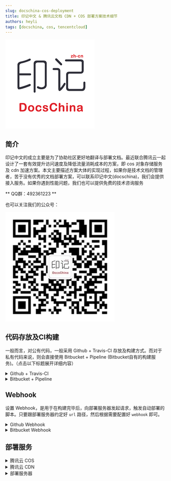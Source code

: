 ```yaml
---
slug: docschina-cos-deployment
title: 印记中文 & 腾讯云文档 CDN + COS 部署方案技术细节
authors: heyli
tags: [docschina, cos, tencentcloud]
---
```


![](./1.png)

## 简介

印记中文的成立主要是为了协助社区更好地翻译与部署文档。最近联合腾讯云一起设计了一套有效提升访问速度及降低流量消耗成本的方案，即 cos 对象存储服务 及 cdn 加速方案。本文主要描述方案大体的实现过程，如果你是技术文档的管理者，苦于没有优秀的文档部署方案，可以联系印记中文(docschina)，我们会提供接入服务。如果你遇到性能问题，我们也可以提供免费的技术咨询服务

** QQ群：492361223 **

也可以关注我们的公众号：

![](./2.jpeg)


## 代码存放及CI构建

一般而言，对公有代码，一般采用 Github + Travis-CI 存放及构建方式。而对于私有代码来说，则会直接使用 Bitbucket + Pipeline (Bitbucket自有的构建服务)。（点击以下标题展开详细内容）

<details>
<summary>Github + Travis-CI</summary>
自动构建与部署服务的架构如下图：

![Sample process](./3.png)

在代码仓库方面，我们需要两个分支，一个是 `master` 分支，用于存放文档源码，另一个是 `gh-pages` 分支，用于存放生成的文档文件。

然后，我们需要配置 `.travis.yml` 文件，用于 Travis-CI 构建和部署我们的项目，下面是求全配置，表示仅在在 `master` 分支有 `push` 或者 `pull request` 事件的时候，才会触发构建，使用语言是 `node.js`，版本是 `6.x`，首先运行完安装依赖的 `npm install` 之后，再运行 `bash ./scripts/deploy.sh`。

```javascript
branches:
  only:
    - master
language: node_js
node_js:
  - "6"
script:
  - bash ./scripts/deploy.sh
sudo: required
install:
  - npm install
```

那么  `./scripts/deploy.sh` 脚本中，主要就是承担构建、鉴权，以及代码推送的功能。

```javascript
// deploy.sh 第一部份，用于构建代码
npm run dist
```

```javascript
// deploy.sh 第二部份，用于与github鉴权
REPO=`git config remote.origin.url`
SSH_REPO=${REPO}
git config --global user.name "Travis CI"
git config --global user.email "ci@travis-ci.org"
git remote set-url origin "${SSH_REPO}"

openssl aes-256-cbc -K $encrypted_7562052d3e34_key -iv $encrypted_7562052d3e34_iv -in scripts/deploy_key.enc -out scripts/deploy_key -d
chmod 600 scripts/deploy_key
eval `ssh-agent -s`
ssh-add scripts/deploy_key

```

```javascript
// deploy.sh 第三部份，用于向github推送代码
chmod -R 777 node_modules/gh-pages/
npm run deploy // dist是生产代码目录，deploy 所跑脚本是 gh-pages -d dist，最终将代码推送到gh-pages 分支
```

那第二部份的 ssh key 怎么生成呢？其实整个 github 的鉴权原理不难，用工具成生 ssh key 公钥与私钥，然后将公钥存放到 github 的 repository 中，将私钥存放到代码库中，在Travis-CI 推送代码之前添加私钥，那么推送的时候就可以顺利鉴权成功。

那具体怎么生成 ssh key呢，具体可以参考这个文档[Generating a new SSH key to generate SSH Key](https://help.github.com/articles/generating-a-new-ssh-key-and-adding-it-to-the-ssh-agent/#platform-mac)。

然后，到你的文档本地代码仓库键入以下示例命令：

```javascript
ssh-keygen -t rsa -b 4096 -C ci@travis-ci.org

Enter file in which to save the key (/var/root/.ssh/id_rsa): deploy_key
```

当有以下问题的时候，可 `enter` 跳过。

```
Enter passphrase (empty for no passphrase):
```

打开 `deploy_key.pub` 文件，将内容复制，然后到线上代码仓库`https://github.com/<your name>/<your repo>/settings/keys`中，添加 ssh public key。

![deploy keys in github](./4.png)

然后安装 [travis client tool](https://github.com/travis-ci/travis.rb#installation)，用于上传 SSH Key 信息到 Travis-CI 服务器。上传完后，运行以下命令：

```javascript
travis encrypt-file deploy_key
```

![travis encrypt-file result](./5.png)

使用，将以下代码复制到 `deploy.sh` 中，并且将 `deploy_key.enc` 文件复制到 `scripts` 目录下。记得千万不要上传 `deploy_key.pub` 文件。

```javascript
openssl aes-256-cbc -K $encrypted_7562052d3e34_key -iv $encrypted_7562052d3e34_iv -in scripts/deploy_key.enc -out scripts/deploy_key -d
```

然后使用以下命令进行登陆:

```javascript
travis login
```
</details>


<details>
<summary>Bitbucket + Pipeline</summary>

Bitbucket + Pipeline 与 Github + Travis-CI 的流程是大体相似的，你可以稍微参考一下上一节的架构图。只是个别流程有细微出入。

生成 SSH Key 与 Github 的办法一样，可参考[Generating a new SSH key](https://help.github.com/articles/generating-a-new-ssh-key-and-adding-it-to-the-ssh-agent/#generating-a-new-ssh-key)。

然后前往 `https://bitbucket.org/account/user/username/ssh-keys/`，或者点击网站左下角头像，进入 **Bitbucket Setting**，**Security**，**SSH keys**，进行公钥添加。

![](./6.png)


至于 `deploy.sh` 脚本，也略有一些出入。

```javascript
// deploy.sh 第一部份，用于构建代码
npm run dist
```

```javascript
// deploy.sh 第二部份，用于与github鉴权
REPO=`git config remote.origin.url`
SSH_REPO=${REPO}
git config --global --replace-all user.name "xxxxxx"
git config --global --replace-all user.email "xxxxxx@gmail.com"
git remote set-url origin "${SSH_REPO}"

chmod 600 scripts/id_rsa
eval `ssh-agent -s`
ssh-add scripts/id_rsa

ssh -T git@bitbucket.org
```

```javascript
// deploy.sh 第三部份，用于向github推送代码
chmod -R 777 node_modules/gh-pages/
npm run deploy // dist是生产代码目录，deploy 所跑脚本是 gh-pages -d dist，最终将代码推送到gh-pages 分支
```

</details>

## Webhook
设置 Webhook，是用于在构建完毕后，向部署服务器发起请求，触发自动部署的脚本。只要跟部署服务器约定好 `url` 路径，然后根据需要配置好 `webhook` 即可。

<details>
<summary>Github Webhook</summary>
以下是 `Github` `Webhook` 设置的截图。

![1st part Github Webhook](./7.png)

![2nd part of Github Webhook](./8.png)
</details>

<details>
<summary>Bitbucket Webhook</summary>
以下是 `Bitbucket` 的 `Webhook` 设置截图。

![](./9.png)
</details>

## 部署服务
<details>
<summary>腾讯云 COS</summary>
COS，即对象存储（Cloud Object Storage，是面向企业和个人开发者提供的高可用，高稳定，强安全的云端存储服务。您可以将任意数量和形式的非结构化数据放入COS，并在其中实现数据的管理和处理。COS支持标准的Restful API接口，是非常适合作为静态文件部署存储服务。

首先，创建一个 Bucket，没有备案的域名请选择海外的节点，同时选择 CDN 加速（后面需要用）：

![](./10.png)

创建后，会进入 `Vue Bucket` 的文件列表页面，目前是空的。到 **基础配置**，中开启***静态网站*配置。

![](./11.png)

然后进入**域名管理**，添加域名。

![](./12.png)


然后到你的域名管理提供商，配置一下 `CNAME` 解析。直接用上图的域名和 `CNAME` 值。

![](./13.png)


如果需要开启 `HTTP2`，还可以去申请 `HTTPS` 证书，腾讯云可以申请免费的 `HTTPS` 证书。
![](./14.png)

</details>

<details>
<summary>腾讯云 CDN</summary>
等域名CDN加速部署好后，可以点击 COS **域名配置** 中，具体域名的 **高级配置**，进入 **CDN** 管理界面。

进入 **缓存配置**，添加一些缓存规则，如 `js, css, png, jpg` 等带有 `md5` 的资源可以长久缓存，而 `html` 等资源则不宜缓存。

![](./15.png)

然后进入 **高级配置**，在当中配置 `HTTPS` 证书 和 开启 `HTTP2`。

</details>

<details>
<summary>部署服务器</summary>
在部署服务器中，需要部署一个服务，用于监听 `Github` 或者 `Bitbucket` 发出来 `Webhook` 请求，然后根据请求参数，去运行脚本自动将文件部署到腾讯云 COS 存储服务当中。

技术方案可大体如下实行。

监听请求方面， `koa + pm2` 部署一个小型服务，根据参考运行腾讯云 `COS` 文件上传脚本，然后用 `nginx` 反向代理技术将请求代理到此小型服务中。

至于 `腾讯云 COS` 文件上传脚本，本人推荐 Java 与 Python 版本的，尤其是 Python 版本的比较容易安装部署。
1. [COSCMD 工具](https://www.qcloud.com/document/product/436/10976)
2. [本地同步工具](https://www.qcloud.com/document/product/436/7133)

小型服务根据请求参考，先到本地部署好的文档 `gh-pages` 分支代码处，先行更新代码，然后再运行文件上传工具，将文件依次上传到 `COS` 服务中。

以下是使用 `COSCMD` 工具的一个简单示例：

```javascript
const execSync = require("child_process").execSync,
	  moment = require("moment"),
	  fs = require("fs-extra"),
	  path = require("path");

// COSCMD 基本配置
const config = {
	"appid": "xxx",
	"secret_id": "xxx",
	"secret_key": "xxx",
	"timeout": 60,
	"max_thread": 20,
};

// 执行命令方法
function exeCmd(cmd) {
	var result = execSync(cmd);

	console.log(`[${moment().format('YYYY-MM-DD HH:mm:ss')}]${result}`);
}

exports.index = function* () {
       // 从请求 url 参数中获得  project 和 cos 部署节点区域的值
	const project = this.params.project || '',
		  region = this.params.region || 'cn-east';

	console.log(`[${moment().format('YYYY-MM-DD HH:mm:ss')}]，${project} is starting to update. The region is ${region}！`);
        // gh-pages 分支代码存放位置
	const codePath = path.join(`/docs/files/${project}`);

	if (!fs.existsSync(codePath)) {
		this.response.status = 400;
		console.log(`${codePath} does not exist`);
		return;
	}
       // 更新 gh-pages 文件
	const updateCommand = `cd ${codePath};sudo git pull origin gh-pages;sudo git reset --hard gh-pages;`;
	exeCmd(updateCommand);
       
       // 更新 COSCMD 配置 
	const configCommand = `coscmd config -a ${config.secret_id} -s ${config.secret_key} -u ${config.appid} -b ${project} -r ${region} -m ${config.max_thread}`;
	exeCmd(configCommand);

        // 筛选要上传的文件或文件夹
	let info = fs.readdirSync(`/docs/files/${project}`, 'utf-8');
	info = info.filter((item) => {
		if (item.indexOf('.') === 0) {
			return false;
		}

		return true;
	});
        
       // COSCMD 上传文件
	info.forEach((item) => {
		let syncCommand = '';
		let stat = fs.statSync(path.join(`/docs/files/${project}/${item}`));

		if (stat.isDirectory()) {
			syncCommand = `sudo coscmd upload -r /docs/files/${project}/${item} ${item}/`;
		}
		else {
			syncCommand = `sudo coscmd upload /docs/files/${project}/${item} ${item}`;
		}

		exeCmd(syncCommand);
	});

    this.body = "success";
```


</details>
